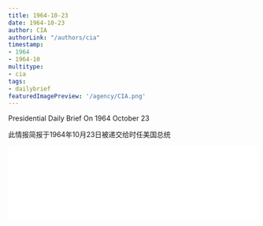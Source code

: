 ```yaml
---
title: 1964-10-23
date: 1964-10-23
author: CIA 
authorLink: "/authors/cia"
timestamp: 
- 1964
- 1964-10
multitype: 
- cia
tags: 
- dailybrief
featuredImagePreview: '/agency/CIA.png'
---
```



Presidential Daily Brief On 1964 October 23

此情报简报于1964年10月23日被递交给时任美国总统

<!--more-->





<div id="over" style="width:100%; overflow:hidden"> <iframe id="sFrame" name="sFrame" frameborder="no" border="0"  allowfullscreen marginwidth="0" scrolling="no" src = " /CIA/1964-10-23.html "  style = " position:absulute; width: 806px; top: 300;" > </iframe> </div>